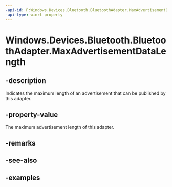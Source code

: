 ```yaml
---
-api-id: P:Windows.Devices.Bluetooth.BluetoothAdapter.MaxAdvertisementDataLength
-api-type: winrt property
---
```


<!-- Property syntax.
public uint MaxAdvertisementDataLength { get; }
-->

# Windows.Devices.Bluetooth.BluetoothAdapter.MaxAdvertisementDataLength

## -description
Indicates the maximum length of an advertisement that can be published by this adapter.

## -property-value
The maximum advertisement length of this adapter.

## -remarks

## -see-also

## -examples
